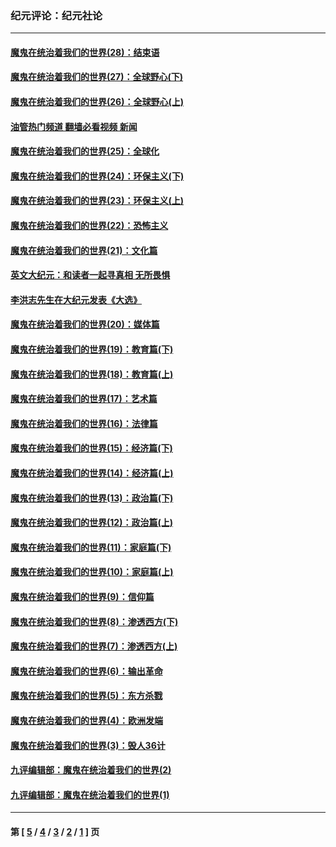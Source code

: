 ### 纪元评论：纪元社论
---
#### [魔鬼在统治着我们的世界(28)：结束语](../../pages/nsc422/n10936246.md?12180330) 
#### [魔鬼在统治着我们的世界(27)：全球野心(下)](../../pages/nsc422/n10928319.md?12180330) 
#### [魔鬼在统治着我们的世界(26)：全球野心(上)](../../pages/nsc422/n10900318.md?12180330) 
#### [油管热门频道 翻墙必看视频 新闻](ok?12180330)
#### [魔鬼在统治着我们的世界(25)：全球化](../../pages/nsc422/n10788205.md?12180330) 
#### [魔鬼在统治着我们的世界(24)：环保主义(下)](../../pages/nsc422/n10695307.md?12180330) 
#### [魔鬼在统治着我们的世界(23)：环保主义(上)](../../pages/nsc422/n10688613.md?12180330) 
#### [魔鬼在统治着我们的世界(22)：恐怖主义](../../pages/nsc422/n10614727.md?12180330) 
#### [魔鬼在统治着我们的世界(21)：文化篇](../../pages/nsc422/n10597706.md?12180330) 
#### [英文大纪元：和读者一起寻真相 无所畏惧](../../pages/nsc422/n12542027.md?12180330) 
#### [李洪志先生在大纪元发表《大选》](../../pages/nsc422/n12534746.md?12180330) 
#### [魔鬼在统治着我们的世界(20)：媒体篇](../../pages/nsc422/n10586579.md?12180330) 
#### [魔鬼在统治着我们的世界(19)：教育篇(下)](../../pages/nsc422/n10564808.md?12180330) 
#### [魔鬼在统治着我们的世界(18)：教育篇(上)](../../pages/nsc422/n10526970.md?12180330) 
#### [魔鬼在统治着我们的世界(17)：艺术篇](../../pages/nsc422/n10499093.md?12180330) 
#### [魔鬼在统治着我们的世界(16)：法律篇](../../pages/nsc422/n10485969.md?12180330) 
#### [魔鬼在统治着我们的世界(15)：经济篇(下)](../../pages/nsc422/n10469975.md?12180330) 
#### [魔鬼在统治着我们的世界(14)：经济篇(上)](../../pages/nsc422/n10457370.md?12180330) 
#### [魔鬼在统治着我们的世界(13)：政治篇(下)](../../pages/nsc422/n10448270.md?12180330) 
#### [魔鬼在统治着我们的世界(12)：政治篇(上)](../../pages/nsc422/n10444576.md?12180330) 
#### [魔鬼在统治着我们的世界(11)：家庭篇(下)](../../pages/nsc422/n10440961.md?12180330) 
#### [魔鬼在统治着我们的世界(10)：家庭篇(上)](../../pages/nsc422/n10435448.md?12180330) 
#### [魔鬼在统治着我们的世界(9)：信仰篇](../../pages/nsc422/n10432159.md?12180330) 
#### [魔鬼在统治着我们的世界(8)：渗透西方(下)](../../pages/nsc422/n10429603.md?12180330) 
#### [魔鬼在统治着我们的世界(7)：渗透西方(上)](../../pages/nsc422/n10426013.md?12180330) 
#### [魔鬼在统治着我们的世界(6)：输出革命](../../pages/nsc422/n10421536.md?12180330) 
#### [魔鬼在统治着我们的世界(5)：东方杀戮](../../pages/nsc422/n10417707.md?12180330) 
#### [魔鬼在统治着我们的世界(4)：欧洲发端](../../pages/nsc422/n10414890.md?12180330) 
#### [魔鬼在统治着我们的世界(3)：毁人36计](../../pages/nsc422/n10411583.md?12180330) 
#### [九评编辑部：魔鬼在统治着我们的世界(2)](../../pages/nsc422/n10410036.md?12180330) 
#### [九评编辑部：魔鬼在统治着我们的世界(1)](../../pages/nsc422/n10406825.md?12180330) 

---
#### 第 [ [5](./5.md?12180330) / [4](./4.md?12180330) / [3](./3.md?12180330) / [2](./2.md?12180330) / [1](./1.md?12180330) ] 页
